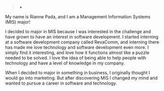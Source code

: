 >-
  My name is Rianne Pada, and I am a Management Information Systems (MIS) major!

  I decided to major in MIS because I was interested in the challenge and have
  grown to have an interest in software development. I started interning at a
  software development company called RevaComm, and interning there has made me
  love technology and software development even more. I simply find it
  interesting, and love how it functions almost like a puzzle needed to be
  solved. I love the idea of being able to help people with technology and have
  a level of knowledge in my company.

  When I decided to major in something in business, I originally thought I would
  go into marketing. But after discovering MIS I changed my mind and wanted to
  pursue a career in software and technology.
